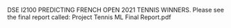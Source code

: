 DSE I2100 PREDICTING FRENCH OPEN 2021 TENNIS WINNERS. 
Please see the final report called: Project Tennis ML Final Report.pdf
